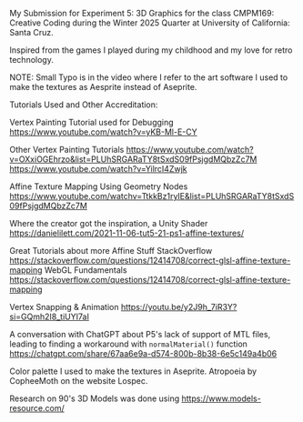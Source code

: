 My Submission for Experiment 5: 3D Graphics for the class CMPM169: Creative Coding during the Winter 2025 Quarter at University of California: Santa Cruz.
 
Inspired from the games I played during my childhood and my love for retro technology.
 
NOTE: Small Typo is in the video where I refer to the art software I used to make the textures as Aesprite instead of Aseprite.
 
Tutorials Used and Other Accreditation:
 
Vertex Painting Tutorial used for Debugging
https://www.youtube.com/watch?v=yKB-Ml-E-CY
 
Other Vertex Painting Tutorials
https://www.youtube.com/watch?v=OXxiOGEhrzo&list=PLUhSRGARaTY8tSxdS09fPsjgdMQbzZc7M
https://www.youtube.com/watch?v=YilrcI4Zwjk
 
Affine Texture Mapping Using Geometry Nodes
https://www.youtube.com/watchv=TtkkBz1ryIE&list=PLUhSRGARaTY8tSxdS09fPsjgdMQbzZc7M
 
Where the creator got the inspiration, a Unity Shader
https://danielilett.com/2021-11-06-tut5-21-ps1-affine-textures/ 
 
Great Tutorials about more Affine Stuff
StackOverflow
https://stackoverflow.com/questions/12414708/correct-glsl-affine-texture-mapping
WebGL Fundamentals
https://stackoverflow.com/questions/12414708/correct-glsl-affine-texture-mapping
 
Vertex Snapping & Animation
https://youtu.be/y2J9h_7iR3Y?si=GQmh2I8_tiUYI7aI
 
A conversation with ChatGPT about P5's lack of support of MTL files, leading to finding a workaround with `normalMaterial()` function
https://chatgpt.com/share/67aa6e9a-d574-800b-8b38-6e5c149a4b06
 
Color palette I used to make the textures in Aseprite.
Atropoeia by CopheeMoth on the website Lospec.
 
Research on 90's 3D Models was done using https://www.models-resource.com/
